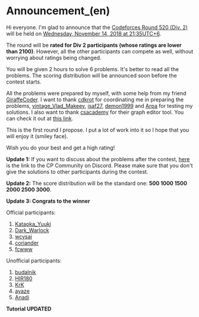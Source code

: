 # Announcement_(en)

Hi everyone. I'm glad to announce that the [Codeforces Round 520 (Div. 2)](https://codeforces.com/contest/1062 "Codeforces Round 520 (Div. 2)") will be held on [Wednesday, November 14, 2018 at 21:35UTC+6](https://codeforces.com/https://www.timeanddate.com/worldclock/fixedtime.html?day=14&month=11&year=2018&hour=18&min=35&sec=0&p1=166).

The round will be **rated for Div 2 participants (whose ratings are lower than 2100)**. However, all the other participants can compete as well, without worrying about ratings being changed.

You will be given 2 hours to solve 6 problems. It's better to read all the problems. The scoring distribution will be announced soon before the contest starts.

All the problems were prepared by myself, with some help from my friend [GiraffeCoder](https://codeforces.com/profile/GiraffeCoder "Candidate Master GiraffeCoder"). I want to thank [cdkrot](https://codeforces.com/profile/cdkrot "Grandmaster cdkrot") for coordinating me in preparing the problems, [vintage_Vlad_Makeev](https://codeforces.com/profile/vintage_Vlad_Makeev "Expert vintage_Vlad_Makeev"), [isaf27](https://codeforces.com/profile/isaf27 "International Grandmaster isaf27"), [demon1999](https://codeforces.com/profile/demon1999 "Grandmaster demon1999") and [Arpa](https://codeforces.com/profile/Arpa "Master Arpa") for testing my solutions. I also want to thank [csacademy](https://codeforces.com/profile/csacademy "Unrated, csacademy") for their graph editor tool. You can check it out at [this link](https://codeforces.com/https://csacademy.com/app/graph_editor/).

This is the first round I propose. I put a lot of work into it so I hope that you will enjoy it (smiley face).

Wish you do your best and get a high rating!

**Update 1:** If you want to discuss about the problems after the contest, [here](https://codeforces.com/blog/entry/52778) is the link to the CP Community on Discord. Please make sure that you don't give the solutions to other participants during the contest.

**Update 2:** The score distribution will be the standard one: **500 1000 1500 2000 2500 3000**.

**Update 3: Congrats to the winner**

Official participants:

 1. [Kataoka_Yuuki](https://codeforces.com/profile/Kataoka_Yuuki "Candidate Master Kataoka_Yuuki")
2. [Dark_Warlock](https://codeforces.com/profile/Dark_Warlock "Expert Dark_Warlock")
3. [wcysai](https://codeforces.com/profile/wcysai "Candidate Master wcysai")
4. [coriander](https://codeforces.com/profile/coriander "Expert coriander")
5. [fcwww](https://codeforces.com/profile/fcwww "Expert fcwww")

Unofficial participants:

 1. [budalnik](https://codeforces.com/profile/budalnik "Grandmaster budalnik")
2. [HIR180](https://codeforces.com/profile/HIR180 "International Grandmaster HIR180")
3. [KrK](https://codeforces.com/profile/KrK "Grandmaster KrK")
4. [ayaze](https://codeforces.com/profile/ayaze "Grandmaster ayaze")
5. [Anadi](https://codeforces.com/profile/Anadi "Grandmaster Anadi")

**Tutorial UPDATED**

